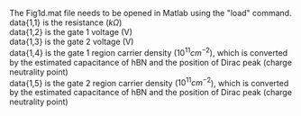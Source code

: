 The Fig1d.mat file needs to be opened in Matlab using the "load" command.\
data{1,1} is the resistance ($k\Omega$)\
data{1,2} is the gate 1 voltage (V)\
data{1,3} is the gate 2 voltage (V)\
data{1,4} is the gate 1 region carrier density ($10^{11} cm^{-2}$), which is converted by the estimated capacitance of hBN and the position of Dirac peak (charge neutrality point)\
data{1,5} is the gate 2 region carrier density ($10^{11} cm^{-2}$), which is converted by the estimated capacitance of hBN and the position of Dirac peak (charge neutrality point)